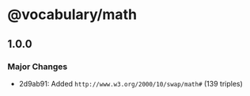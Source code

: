 # @vocabulary/math

## 1.0.0

### Major Changes

- 2d9ab91: Added `http://www.w3.org/2000/10/swap/math#` (139 triples)
